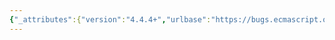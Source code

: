 ```yaml
---
{"_attributes":{"version":"4.4.4+","urlbase":"https://bugs.ecmascript.org/","maintainer":"dherman@mozilla.com"},"bug":{"bug_id":2580,"creation_ts":"2014-03-17 13:43:00 -0700","short_desc":"Why does Math.hypot(Infinity,NaN) return Infinity?","delta_ts":"2014-04-05 10:20:23 -0700","product":"Draft for 6th Edition","component":"technical issue","version":"Rev 22: January 20, 2014 Draft","rep_platform":"All","op_sys":"All","bug_status":"RESOLVED","resolution":"WONTFIX","priority":"Normal","bug_severity":"normal","everconfirmed":true,"reporter":{"uid":"allen","name":"Allen Wirfs-Brock"},"assigned_to":{"uid":"allen","name":"Allen Wirfs-Brock"},"cc":["brendan","lukeh","oliver"],"long_desc":{"commentid":7436,"comment_count":0,"who":{"uid":"allen","name":"Allen Wirfs-Brock"},"bug_when":"2014-03-17 13:43:52 -0700","thetext":"https://bugs.webkit.org/show_bug.cgi?id=129486 asks why the Math.hypot spec. says:\n \nIf any argument is +Infinity, the result is +Infinity.\nIf any argument is -Infinity, the result is +Infinity.\nIf no argument is +Infinity or -Infinity, and any argument is NaN, the result is NaN. \n\nthis seems to be what C libraries do:\n\nhttp://pubs.opengroup.org/onlinepubs/009696799/functions/hypot.html \nhttp://man7.org/linux/man-pages/man3/hypot.3.html \n\nand is (according to Wikipedia) what the IEEE spec requires:\nhttp://en.wikipedia.org/wiki/NaN#Function_definition"}}}
---
```


